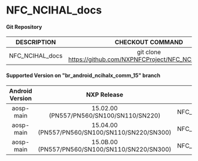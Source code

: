 # NFC_NCIHAL_docs


#### Git Repository

| DESCRIPTION        | CHECKOUT COMMAND          |
| :-------------: |:-------------:| 
| NFC_NCIHAL_docs    |  git clone https://github.com/NXPNFCProject/NFC_NCIHAL_docs.git |

#### Supported Version on "br_android_ncihalx_comm_15" branch
| Android Version        | NXP Release          | NXP Tag  |
| :-------------: |:---------------------:| :-----:|
| aosp-main            |  15.02.00 (PN557/PN560/SN100/SN110/SN220) |  NFC_AR_00_3E800_15.02.00_OpnSrc |
| aosp-main              |  15.04.00 (PN557/PN560/SN100/SN110/SN220/SN300) |  NFC_AR_00_7E800_15.04.00_OpnSrc |
| aosp-main              |  15.0B.00 (PN557/PN560/SN100/SN110/SN220/SN300) |  NFC_AR_00_7E800_15.0B.00_OpnSrc |












